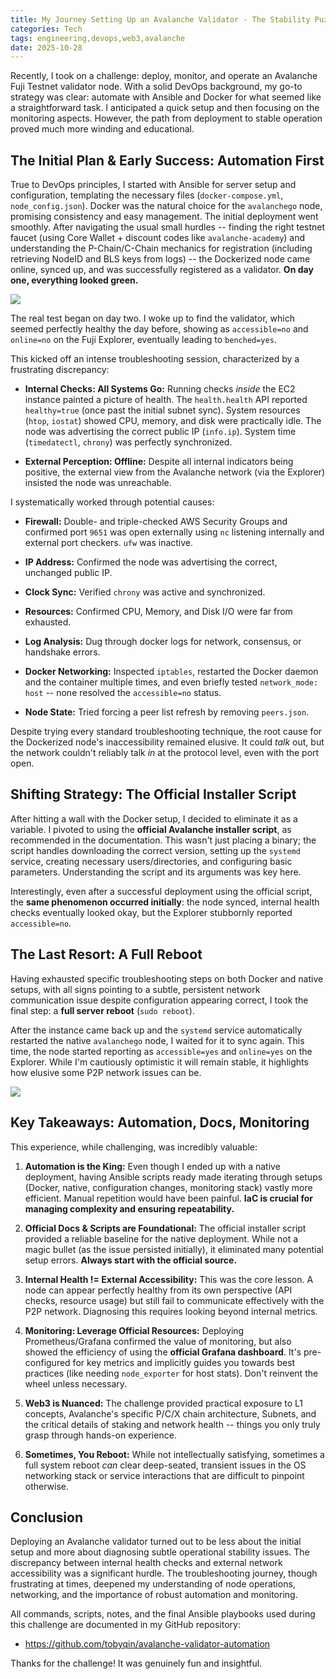 ```yaml
---
title: My Journey Setting Up an Avalanche Validator - The Stability Puzzle
categories: Tech
tags: engineering,devops,web3,avalanche
date: 2025-10-28
---
```


Recently, I took on a challenge: deploy, monitor, and operate an Avalanche Fuji Testnet validator node. With a solid DevOps background, my go-to strategy was clear: automate with Ansible and Docker for what seemed like a straightforward task. I anticipated a quick setup and then focusing on the monitoring aspects. However, the path from deployment to stable operation proved much more winding and educational.

## The Initial Plan & Early Success: Automation First

True to DevOps principles, I started with Ansible for server setup and configuration, templating the necessary files (`docker-compose.yml`, `node_config.json`). Docker was the natural choice for the `avalanchego` node, promising consistency and easy management. The initial deployment went smoothly. After navigating the usual small hurdles -- finding the right testnet faucet (using Core Wallet + discount codes like `avalanche-academy`) and understanding the P-Chain/C-Chain mechanics for registration (including retrieving NodeID and BLS keys from logs) -- the Dockerized node came online, synced up, and was successfully registered as a validator. **On day one, everything looked green.**

![](https://image.tobyqin.cn/202510280023448.png)

The real test began on day two. I woke up to find the validator, which seemed perfectly healthy the day before, showing as `accessible=no` and `online=no` on the Fuji Explorer, eventually leading to `benched=yes`.

This kicked off an intense troubleshooting session, characterized by a frustrating discrepancy:

-   **Internal Checks: All Systems Go:** Running checks *inside* the EC2 instance painted a picture of health. The `health.health` API reported `healthy=true` (once past the initial subnet sync). System resources (`htop`, `iostat`) showed CPU, memory, and disk were practically idle. The node was advertising the correct public IP (`info.ip`). System time (`timedatectl`, `chrony`) was perfectly synchronized.

-   **External Perception: Offline:** Despite all internal indicators being positive, the external view from the Avalanche network (via the Explorer) insisted the node was unreachable.

I systematically worked through potential causes:

-   **Firewall:** Double- and triple-checked AWS Security Groups and confirmed port `9651` was open externally using `nc` listening internally and external port checkers. `ufw` was inactive.

-   **IP Address:** Confirmed the node was advertising the correct, unchanged public IP.

-   **Clock Sync:** Verified `chrony` was active and synchronized.

-   **Resources:** Confirmed CPU, Memory, and Disk I/O were far from exhausted.

-   **Log Analysis:** Dug through docker logs for network, consensus, or handshake errors.

-   **Docker Networking:** Inspected `iptables`, restarted the Docker daemon and the container multiple times, and even briefly tested `network_mode: host` -- none resolved the `accessible=no` status.

-   **Node State:** Tried forcing a peer list refresh by removing `peers.json`.

Despite trying every standard troubleshooting technique, the root cause for the Dockerized node's inaccessibility remained elusive. It could *talk* out, but the network couldn't reliably talk *in* at the protocol level, even with the port open.

## Shifting Strategy: The Official Installer Script

After hitting a wall with the Docker setup, I decided to eliminate it as a variable. I pivoted to using the **official Avalanche installer script**, as recommended in the documentation. This wasn't just placing a binary; the script handles downloading the correct version, setting up the `systemd` service, creating necessary users/directories, and configuring basic parameters. Understanding the script and its arguments was key here.

Interestingly, even after a successful deployment using the official script, the **same phenomenon occurred initially**: the node synced, internal health checks eventually looked okay, but the Explorer stubbornly reported `accessible=no`.

## The Last Resort: A Full Reboot

Having exhausted specific troubleshooting steps on both Docker and native setups, with all signs pointing to a subtle, persistent network communication issue despite configuration appearing correct, I took the final step: a **full server reboot** (`sudo reboot`).

After the instance came back up and the `systemd` service automatically restarted the native `avalanchego` node, I waited for it to sync again. This time, the node started reporting as `accessible=yes` and `online=yes` on the Explorer. While I'm cautiously optimistic it will remain stable, it highlights how elusive some P2P network issues can be.

![](https://image.tobyqin.cn/202510280024642.png)

## Key Takeaways: Automation, Docs, Monitoring

This experience, while challenging, was incredibly valuable:

1.  **Automation is the King:** Even though I ended up with a native deployment, having Ansible scripts ready made iterating through setups (Docker, native, configuration changes, monitoring stack) vastly more efficient. Manual repetition would have been painful. **IaC is crucial for managing complexity and ensuring repeatability.**

2.  **Official Docs & Scripts are Foundational:** The official installer script provided a reliable baseline for the native deployment. While not a magic bullet (as the issue persisted initially), it eliminated many potential setup errors. **Always start with the official source.**

3.  **Internal Health != External Accessibility:** This was the core lesson. A node can appear perfectly healthy from its own perspective (API checks, resource usage) but still fail to communicate effectively with the P2P network. Diagnosing this requires looking beyond internal metrics.

4.  **Monitoring: Leverage Official Resources:** Deploying Prometheus/Grafana confirmed the value of monitoring, but also showed the efficiency of using the **official Grafana dashboard**. It's pre-configured for key metrics and implicitly guides you towards best practices (like needing `node_exporter` for host stats). Don't reinvent the wheel unless necessary.

5.  **Web3 is Nuanced:** The challenge provided practical exposure to L1 concepts, Avalanche's specific P/C/X chain architecture, Subnets, and the critical details of staking and network health -- things you only truly grasp through hands-on experience.

6.  **Sometimes, You Reboot:** While not intellectually satisfying, sometimes a full system reboot *can* clear deep-seated, transient issues in the OS networking stack or service interactions that are difficult to pinpoint otherwise.

## Conclusion

Deploying an Avalanche validator turned out to be less about the initial setup and more about diagnosing subtle operational stability issues. The discrepancy between internal health checks and external network accessibility was a significant hurdle. The troubleshooting journey, though frustrating at times, deepened my understanding of node operations, networking, and the importance of robust automation and monitoring.

All commands, scripts, notes, and the final Ansible playbooks used during this challenge are documented in my GitHub repository:

- <https://github.com/tobyqin/avalanche-validator-automation>

Thanks for the challenge! It was genuinely fun and insightful.

